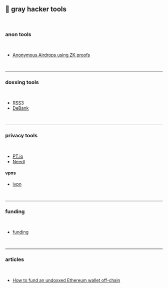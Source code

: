 ## 🥯 gray hacker tools

<br>

### anon tools

<br>

* [Anonymous Airdrops using ZK proofs](https://github.com/stealthdrop/stealthdrop)


<br>

---

### doxxing tools

<br>

* [RSS3](https://rss3.io/)
* [DeBank](https://debank.com/)


<br>

---

### privacy tools

<br>

* [PT.io](https://www.privacytools.io/)
* [Needl](https://github.com/eth0izzle/Needl)

#### vpns

* [ivpn](https://www.ivpn.net/)

<br>

---

### funding

<br>

* [funding](https://changenow.io/)

<br>

---

### articles

<br>

* [How to fund an undoxxed Ethereum wallet off-chain](https://mirror.xyz/xanny.eth/SGxwfVQ75831z5vFaS1LrlatUJEhxBvZ2cyTvAdCD0k)
